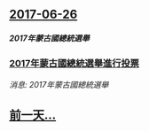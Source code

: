 ## [2017-06-26](/news/2017/06/26/index.md)

##### 2017年蒙古國總統選舉
### [2017年蒙古國總統選舉進行投票 ](/news/2017/06/26/2017年蒙古國總統選舉進行投票.md)
_消息: 2017年蒙古國總統選舉_

## [前一天...](/news/2017/06/25/index.md)

